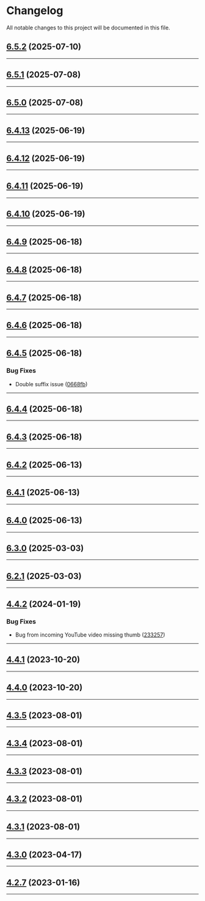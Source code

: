 <!--- BEGIN HEADER -->
# Changelog

All notable changes to this project will be documented in this file.
<!--- END HEADER -->

## [6.5.2](https://github.com/astuteo-llc/astuteo-toolkit/compare/v6.5.1...v6.5.2) (2025-07-10)


---

## [6.5.1](https://github.com/astuteo-llc/astuteo-toolkit/compare/v6.5.0...v6.5.1) (2025-07-08)


---

## [6.5.0](https://github.com/astuteo-llc/astuteo-toolkit/compare/v6.4.13...v6.5.0) (2025-07-08)


---

## [6.4.13](https://github.com/astuteo-llc/astuteo-toolkit/compare/v6.4.12...v6.4.13) (2025-06-19)


---

## [6.4.12](https://github.com/astuteo-llc/astuteo-toolkit/compare/v6.4.11...v6.4.12) (2025-06-19)


---

## [6.4.11](https://github.com/astuteo-llc/astuteo-toolkit/compare/v6.4.10...v6.4.11) (2025-06-19)


---

## [6.4.10](https://github.com/astuteo-llc/astuteo-toolkit/compare/v6.4.9...v6.4.10) (2025-06-19)


---

## [6.4.9](https://github.com/astuteo-llc/astuteo-toolkit/compare/v6.4.8...v6.4.9) (2025-06-18)


---

## [6.4.8](https://github.com/astuteo-llc/astuteo-toolkit/compare/v6.4.7...v6.4.8) (2025-06-18)


---

## [6.4.7](https://github.com/astuteo-llc/astuteo-toolkit/compare/v6.4.6...v6.4.7) (2025-06-18)


---

## [6.4.6](https://github.com/astuteo-llc/astuteo-toolkit/compare/v6.4.5...v6.4.6) (2025-06-18)


---

## [6.4.5](https://github.com/astuteo-llc/astuteo-toolkit/compare/v6.4.4...v6.4.5) (2025-06-18)

### Bug Fixes

* Double suffix issue ([0668fb](https://github.com/astuteo-llc/astuteo-toolkit/commit/0668fb1fcf7244584d98e1eb48e104428a6cc489))


---

## [6.4.4](https://github.com/astuteo-llc/astuteo-toolkit/compare/v6.4.3...v6.4.4) (2025-06-18)


---

## [6.4.3](https://github.com/astuteo-llc/astuteo-toolkit/compare/v6.4.2...v6.4.3) (2025-06-18)


---

## [6.4.2](https://github.com/astuteo-llc/astuteo-toolkit/compare/v6.4.1...v6.4.2) (2025-06-13)


---

## [6.4.1](https://github.com/astuteo-llc/astuteo-toolkit/compare/v6.4.0...v6.4.1) (2025-06-13)


---

## [6.4.0](https://github.com/astuteo-llc/astuteo-toolkit/compare/v6.3.0...v6.4.0) (2025-06-13)


---

## [6.3.0](https://github.com/astuteo-llc/astuteo-toolkit/compare/v6.2.1...v6.3.0) (2025-03-03)


---

## [6.2.1](https://github.com/astuteo-llc/astuteo-toolkit/compare/v6.2.0...v6.2.1) (2025-03-03)


---

## [4.4.2](https://github.com/astuteo-llc/astuteo-toolkit/compare/v4.4.1...v4.4.2) (2024-01-19)

### Bug Fixes

* Bug from incoming YouTube video missing thumb ([233257](https://github.com/astuteo-llc/astuteo-toolkit/commit/233257915774925d9eae13f24d5632ed8ce1b3fb))


---

## [4.4.1](https://github.com/astuteo-llc/astuteo-toolkit/compare/v4.4.0...v4.4.1) (2023-10-20)


---

## [4.4.0](https://github.com/astuteo-llc/astuteo-toolkit/compare/v4.3.5...v4.4.0) (2023-10-20)


---

## [4.3.5](https://github.com/astuteo-llc/astuteo-toolkit/compare/v4.3.4...v4.3.5) (2023-08-01)


---

## [4.3.4](https://github.com/astuteo-llc/astuteo-toolkit/compare/v4.3.3...v4.3.4) (2023-08-01)


---

## [4.3.3](https://github.com/astuteo-llc/astuteo-toolkit/compare/v4.3.2...v4.3.3) (2023-08-01)


---

## [4.3.2](https://github.com/astuteo-llc/astuteo-toolkit/compare/v4.3.1...v4.3.2) (2023-08-01)


---

## [4.3.1](https://github.com/astuteo-llc/astuteo-toolkit/compare/v4.3.0...v4.3.1) (2023-08-01)


---

## [4.3.0](https://github.com/astuteo-llc/astuteo-toolkit/compare/v4.2.7...v4.3.0) (2023-04-17)


---

## [4.2.7](https://github.com/astuteo-llc/astuteo-toolkit/compare/v4.2.6...v4.2.7) (2023-01-16)


---

